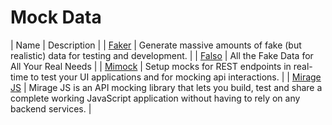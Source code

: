 # Mock Data

| Name | Description |
| [Faker](https://fakerjs.dev/) | Generate massive amounts of fake (but realistic) data for testing and development. |
| [Falso](https://ngneat.github.io/falso/) | All the Fake Data for All Your Real Needs |
| [Mimock](https://mimock.io/) | Setup mocks for REST endpoints in real-time to test your UI applications and for mocking api interactions. |
| [Mirage JS](https://miragejs.com/) | Mirage JS is an API mocking library that lets you build, test and share a complete working JavaScript application without having to rely on any backend services. |